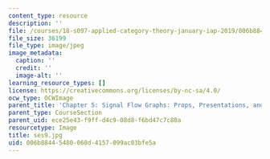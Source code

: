 ```yaml
---
content_type: resource
description: ''
file: /courses/18-s097-applied-category-theory-january-iap-2019/006b88445480060d4157099ac03bfe5a_ses9.jpg
file_size: 36199
file_type: image/jpeg
image_metadata:
  caption: ''
  credit: ''
  image-alt: ''
learning_resource_types: []
license: https://creativecommons.org/licenses/by-nc-sa/4.0/
ocw_type: OCWImage
parent_title: 'Chapter 5: Signal Flow Graphs: Props, Presentations, and Proofs'
parent_type: CourseSection
parent_uid: ece25e43-f9ff-d4c9-08d8-f6bd47c7c80a
resourcetype: Image
title: ses9.jpg
uid: 006b8844-5480-060d-4157-099ac03bfe5a
---
```

